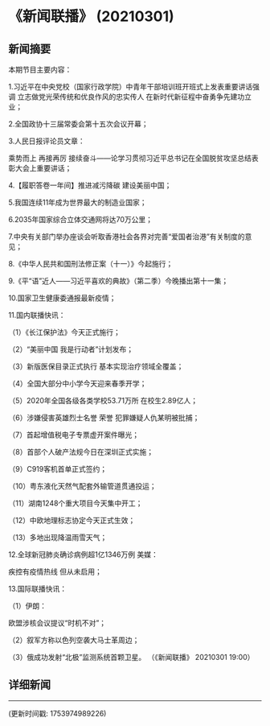 # 《新闻联播》 (20210301)

## 新闻摘要

本期节目主要内容：


1.习近平在中央党校（国家行政学院）中青年干部培训班开班式上发表重要讲话强调 立志做党光荣传统和优良作风的忠实传人 在新时代新征程中奋勇争先建功立业；


2.全国政协十三届常委会第十五次会议开幕；


3.人民日报评论员文章：

乘势而上 再接再厉 接续奋斗——论学习贯彻习近平总书记在全国脱贫攻坚总结表彰大会上重要讲话；


4.【履职答卷一年间】推进减污降碳 建设美丽中国；


5.我国连续11年成为世界最大的制造业国家；


6.2035年国家综合立体交通网将达70万公里；


7.中央有关部门举办座谈会听取香港社会各界对完善“爱国者治港”有关制度的意见；


8.《中华人民共和国刑法修正案（十一）》今起施行；


9.《平“语”近人——习近平喜欢的典故》（第二季）今晚播出第十一集；


10.国家卫生健康委通报最新疫情；


11.国内联播快讯：


（1）《长江保护法》今天正式施行；


（2）“美丽中国 我是行动者”计划发布；


（3）新版医保目录正式执行 基本实现治疗领域全覆盖；


（4）全国大部分中小学今天迎来春季开学；


（5）2020年全国各级各类学校53.71万所 在校生2.89亿人；


（6）涉嫌侵害英雄烈士名誉 荣誉 犯罪嫌疑人仇某明被批捕；


（7）首起增值税电子专票虚开案件曝光；


（8）首部个人破产法规今日在深圳正式实施；


（9）C919客机首单正式签约；


（10）粤东液化天然气配套外输管道贯通投运；


（11）湖南1248个重大项目今天集中开工；


（12）中欧地理标志协定今天正式生效；


（13）多地出现降温雨雪天气；


12.全球新冠肺炎确诊病例超1亿1346万例 美媒：

疾控有疫情热线 但从未启用；


13.国际联播快讯：


（1）伊朗：

欧盟涉核会议提议“时机不对”；


（2）叙军方称以色列空袭大马士革周边；


（3）俄成功发射“北极”监测系统首颗卫星。
（《新闻联播》 20210301 19:00）

## 详细新闻

---

(更新时间戳: 1753974989226)

